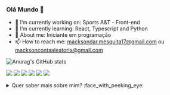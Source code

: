 ### Olá Mundo 👋


- 🔭 I’m currently working on: Sports A&T - Front-end
- 🌱 I’m currently learning: React, Typescript and Python
- 💬 About me: Iniciante em programação 
- 📫 How to reach me: macksondar.mesquita17@gmail.com ou macksoncontaaleatoria@gmail.com

![Anurag's GitHub stats](https://github-readme-stats.vercel.app/api?username=MacksonMesquita&show_icons=true&theme=radical)

![](https://img.shields.io/badge/Python-3776AB?style=for-the-badge&logo=python&logoColor=white) 
  ![](https://img.shields.io/badge/HTML-239120?style=for-the-badge&logo=html5&logoColor=white)
  ![](https://img.shields.io/badge/CSS-239120?&style=for-the-badge&logo=css3&logoColor=white)
  ![](https://img.shields.io/badge/JavaScript-323330?style=for-the-badge&logo=javascript&logoColor=F7DF1E)
  ![](https://img.shields.io/badge/React-20232A?style=for-the-badge&logo=react&logoColor=61DAFB)
  ![](https://img.shields.io/badge/TypeScript-007ACC?style=for-the-badge&logo=typescript&logoColor=white)

<details>
<summary>Quer saber mais sobre mim? :face_with_peeking_eye: </summary>
<br>
Quem sou eu!
<br><br>
Me chamo Mackson da Rocha Mesquita, tenho 18 anos e moro em Itatiba, São Paulo.
  <br>
Estudo Análise e Desenvolvimento de Sistemas na Universidade São Francisco. 
  <br>
A pouco tempo, iniciei minha carreira como programador e embora ainda tente me achar,
  <br>
nas inúmeras derivações e nichos do mercado de TI, me aproximei do mercado de front-end. 
  <br>
Tenho uma breve experiência como QA e continuo a desenvolver minhas habilidades 
  <br>
como programador, extraindo o melhor dos dois mundos. Atualmente, estudo React e Next, 
  <br>
com a linguagem TypeScript e um pouco de Phyton. 
  <br>
Sempre gostei de computadores, jogos e tecnologia, e embora na época apenas como consumidor 
  <br>
me identifiquei com o mundo da programação com 15 anos, e desde então
  <br>
dedico algumas horas do meu dia, a me aprofundar 
  <br>
no mundo virtual das máquinas!
</details>
